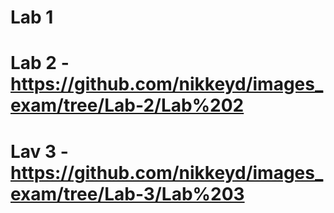 # Lab 1
# Lab 2 - https://github.com/nikkeyd/images_exam/tree/Lab-2/Lab%202
# Lav 3 - https://github.com/nikkeyd/images_exam/tree/Lab-3/Lab%203

